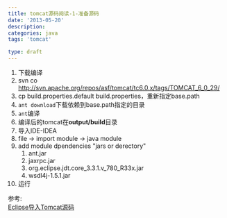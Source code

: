 ```yaml
---
title: tomcat源码阅读-1-准备源码
date: '2013-05-20'
description:
categories: java
tags: 'tomcat'

type: draft
---
```


1. 下载编译
  1. svn co http://svn.apache.org/repos/asf/tomcat/tc6.0.x/tags/TOMCAT_6_0_29/
  2. cp build.properties.default build.properties，重新指定base.path
  3. `ant download`下载依赖到base.path指定的目录
  4. `ant`编译
  5. 编译后的tomcat在**output/build**目录
2. 导入IDE-IDEA
  1. file → import module → java module
  2. add module dpendencies "jars or derectory"
     1. ant.jar
     2. jaxrpc.jar
     3. org.eclipse.jdt.core_3.3.1.v_780_R33x.jar
     4. wsdl4j-1.5.1.jar
3. 运行


参考:  
[Eclipse导入Tomcat源码](http://www.cnblogs.com/huangfox/archive/2011/10/20/2218970.html)  



